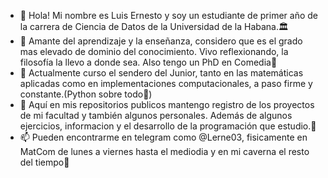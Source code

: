 - 👋 Hola! Mi nombre es Luis Ernesto y soy un estudiante de primer año de la carrera de Ciencia de Datos de la Universidad de la Habana.🏛
- 👀 Amante del aprendizaje y la enseñanza, considero que es el grado mas elevado de dominio del conocimiento. Vivo reflexionando, la filosofía la llevo a donde sea.  Also tengo un PhD en Comedia🤡
- 👾 Actualmente curso el sendero del Junior, tanto en las matemáticas aplicadas como en implementaciones computacionales, a paso firme y constante.(Python sobre todo🐍)
- 🛒 Aquí en mis repositorios publicos mantengo registro de los proyectos de mi facultad y también algunos personales. Además de algunos ejercicios, informacion y el desarrollo  de la programación que estudio.🥸
- 📫 Pueden encontrarme en telegram como @Lerne03, fisicamente en MatCom de lunes a viernes hasta el mediodia y en mi caverna el resto del tiempo👤


<!---
LFrench03/LFrench03 is a ✨ special ✨ repository because its `README.md` (this file) appears on your GitHub profile.
You can click the Preview link to take a look at your changes.
--->

